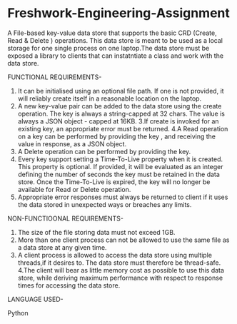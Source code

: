 # Freshwork-Engineering-Assignment    

A File-based key-value data store that supports the basic CRD (Create, Read & Delete ) operations. This data store is meant to
be used as a local storage for one single process on one laptop.The data store must be exposed a library to clients that can instatntiate a class and work with the data store.

 FUNCTIONAL REQUIREMENTS-
 
 1. It can be initialised using an optional file path. If one is not provided, it will reliably create itself in a reasonable location on the laptop.
 2. A new key-value pair can be added to the data store using the create operation. The key is always a string-capped at 32 chars. The value is always a JSON object - capped at 16KB.
 3.If create is invoked for an existing key, an appropriate error must be returned.
 4.A Read operation on a key can be performed by providing the key , and receiving the value in response, as a JSON object.
 5. A Delete operation can be performed by providing the key.
 6. Every key support setting a Time-To-Live property when it is created. This property is optional. If provided, it will be evaluated as an integer defining the number of seconds the key must be retained in the data store. Once the Time-To-Live is expired, the key will no longer be available for  Read or Delete operation.
 7. Appropriate error responses must always be returned to client if it uses the data stored in unexpected ways or breaches any limits.
 
 NON-FUNCTIOONAL REQUIREMENTS-
 
 1. The size of the file storing data must not exceed 1GB.
 2. More than one client process can not be allowed to use the same file as a data store at any given time.
 3. A client process is allowed to access the data store using multiple threads,if it desires to.
 The data store must therefore be thread-safe.
 4.The client will bear as little memory cost as possible to use this data store, while deriving maximum performance with respect to response times for accessing the data store.
 
 LANGUAGE USED- 
 
   Python
